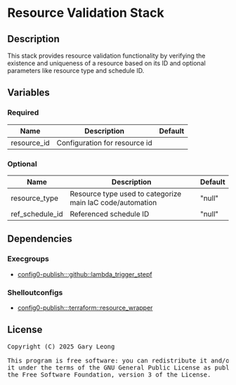 # Resource Validation Stack

## Description
This stack provides resource validation functionality by verifying the existence and uniqueness of a resource based on its ID and optional parameters like resource type and schedule ID.

## Variables

### Required
| Name | Description | Default |
|------|-------------|---------|
| resource_id | Configuration for resource id | &nbsp; |

### Optional
| Name | Description | Default |
|------|-------------|---------|
| resource_type | Resource type used to categorize main IaC code/automation | "null" |
| ref_schedule_id | Referenced schedule ID | "null" |

## Dependencies

### Execgroups
- [config0-publish:::github::lambda_trigger_stepf](http://config0.http.redirects.s3-website-us-east-1.amazonaws.com/assets/exec/groups/config0-publish/github/lambda_trigger_stepf/default)

### Shelloutconfigs
- [config0-publish:::terraform::resource_wrapper](http://config0.http.redirects.s3-website-us-east-1.amazonaws.com/assets/shelloutconfigs/config0-publish/terraform/resource_wrapper/default)

## License
<pre>
Copyright (C) 2025 Gary Leong <gary@config0.com>

This program is free software: you can redistribute it and/or modify
it under the terms of the GNU General Public License as published by
the Free Software Foundation, version 3 of the License.
</pre>